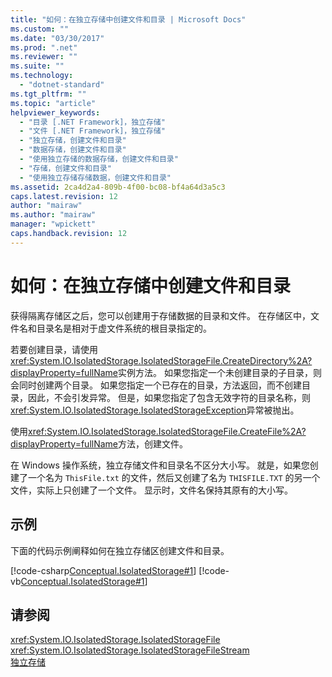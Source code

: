 ```yaml
---
title: "如何：在独立存储中创建文件和目录 | Microsoft Docs"
ms.custom: ""
ms.date: "03/30/2017"
ms.prod: ".net"
ms.reviewer: ""
ms.suite: ""
ms.technology: 
  - "dotnet-standard"
ms.tgt_pltfrm: ""
ms.topic: "article"
helpviewer_keywords: 
  - "目录 [.NET Framework]，独立存储"
  - "文件 [.NET Framework]，独立存储"
  - "独立存储，创建文件和目录"
  - "数据存储，创建文件和目录"
  - "使用独立存储的数据存储，创建文件和目录"
  - "存储，创建文件和目录"
  - "使用独立存储存储数据，创建文件和目录"
ms.assetid: 2ca4d2a4-809b-4f00-bc08-bf4a64d3a5c3
caps.latest.revision: 12
author: "mairaw"
ms.author: "mairaw"
manager: "wpickett"
caps.handback.revision: 12
---
```

# 如何：在独立存储中创建文件和目录
获得隔离存储区之后，您可以创建用于存储数据的目录和文件。  在存储区中，文件名和目录名是相对于虚文件系统的根目录指定的。  
  
 若要创建目录，请使用 <xref:System.IO.IsolatedStorage.IsolatedStorageFile.CreateDirectory%2A?displayProperty=fullName>实例方法。  如果您指定一个未创建目录的子目录，则会同时创建两个目录。  如果您指定一个已存在的目录，方法返回，而不创建目录，因此，不会引发异常。  但是，如果您指定了包含无效字符的目录名称，则 <xref:System.IO.IsolatedStorage.IsolatedStorageException>异常被抛出。  
  
 使用<xref:System.IO.IsolatedStorage.IsolatedStorageFile.CreateFile%2A?displayProperty=fullName>方法，创建文件。  
  
 在 Windows 操作系统，独立存储文件和目录名不区分大小写。  就是，如果您创建了一个名为 `ThisFile.txt` 的文件，然后又创建了名为 `THISFILE.TXT` 的另一个文件，实际上只创建了一个文件。  显示时，文件名保持其原有的大小写。  
  
## 示例  
 下面的代码示例阐释如何在独立存储区创建文件和目录。  
  
 [!code-csharp[Conceptual.IsolatedStorage#1](../../../samples/snippets/csharp/VS_Snippets_CLR/conceptual.isolatedstorage/cs/source.cs#1)]
 [!code-vb[Conceptual.IsolatedStorage#1](../../../samples/snippets/visualbasic/VS_Snippets_CLR/conceptual.isolatedstorage/vb/source.vb#1)]  
  
## 请参阅  
 <xref:System.IO.IsolatedStorage.IsolatedStorageFile>   
 <xref:System.IO.IsolatedStorage.IsolatedStorageFileStream>   
 [独立存储](../../../docs/standard/io/isolated-storage.md)